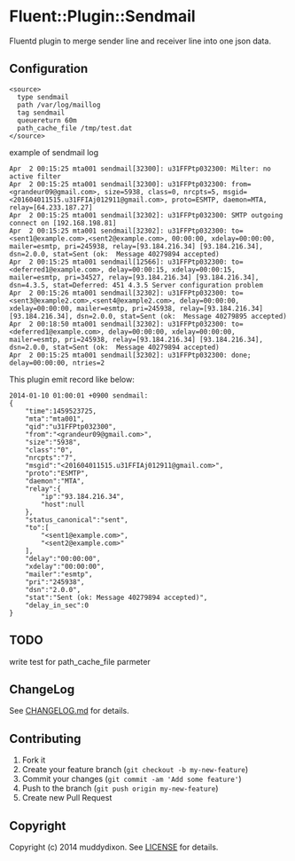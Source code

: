 # Fluent::Plugin::Sendmail

Fluentd plugin to merge sender line and receiver line into one json data.

## Configuration

```
<source>
  type sendmail
  path /var/log/maillog
  tag sendmail
  queuereturn 60m
  path_cache_file /tmp/test.dat
</source>
```

example of sendmail log

```
Apr  2 00:15:25 mta001 sendmail[32300]: u31FFPtp032300: Milter: no active filter
Apr  2 00:15:25 mta001 sendmail[32300]: u31FFPtp032300: from=<grandeur09@gmail.com>, size=5938, class=0, nrcpts=5, msgid=<201604011515.u31FFIAj012911@gmail.com>, proto=ESMTP, daemon=MTA, relay=[64.233.187.27]
Apr  2 00:15:25 mta001 sendmail[32302]: u31FFPtp032300: SMTP outgoing connect on [192.168.198.81]
Apr  2 00:15:25 mta001 sendmail[32302]: u31FFPtp032300: to=<sent1@example.com>,<sent2@example.com>, 00:00:00, xdelay=00:00:00, mailer=esmtp, pri=245938, relay=[93.184.216.34] [93.184.216.34], dsn=2.0.0, stat=Sent (ok:  Message 40279894 accepted)
Apr  2 00:15:25 mta001 sendmail[12566]: u31FFPtp032300: to=<deferred1@example.com>, delay=00:00:15, xdelay=00:00:15, mailer=esmtp, pri=34527, relay=[93.184.216.34] [93.184.216.34], dsn=4.3.5, stat=Deferred: 451 4.3.5 Server configuration problem
Apr  2 00:15:26 mta001 sendmail[32302]: u31FFPtp032300: to=<sent3@example2.com>,<sent4@example2.com>, delay=00:00:00, xdelay=00:00:00, mailer=esmtp, pri=245938, relay=[93.184.216.34] [93.184.216.34], dsn=2.0.0, stat=Sent (ok:  Message 40279895 accepted)
Apr  2 00:18:50 mta001 sendmail[32302]: u31FFPtp032300: to=<deferred1@example.com>, delay=00:00:00, xdelay=00:00:00, mailer=esmtp, pri=245938, relay=[93.184.216.34] [93.184.216.34], dsn=2.0.0, stat=Sent (ok:  Message 40279894 accepted)
Apr  2 00:15:25 mta001 sendmail[32302]: u31FFPtp032300: done; delay=00:00:00, ntries=2
```

This plugin emit record like below:

```
2014-01-10 01:00:01 +0900 sendmail:
{
    "time":1459523725,
    "mta":"mta001",
    "qid":"u31FFPtp032300",
    "from":"<grandeur09@gmail.com>",
    "size":"5938",
    "class":"0",
    "nrcpts":"7",
    "msgid":"<201604011515.u31FFIAj012911@gmail.com>",
    "proto":"ESMTP",
    "daemon":"MTA",
    "relay":{
        "ip":"93.184.216.34",
        "host":null
    },
    "status_canonical":"sent",
    "to":[
        "<sent1@example.com>",
        "<sent2@example.com>"
    ],
    "delay":"00:00:00",
    "xdelay":"00:00:00",
    "mailer":"esmtp",
    "pri":"245938",
    "dsn":"2.0.0",
    "stat":"Sent (ok: Message 40279894 accepted)",
    "delay_in_sec":0
}
```

## TODO

write test for path_cache_file parmeter

## ChangeLog

See [CHANGELOG.md](CHANGELOG.md) for details.

## Contributing

1. Fork it
2. Create your feature branch (`git checkout -b my-new-feature`)
3. Commit your changes (`git commit -am 'Add some feature'`)
4. Push to the branch (`git push origin my-new-feature`)
5. Create new Pull Request

## Copyright

Copyright (c) 2014 muddydixon. See [LICENSE](LICENSE) for details.
